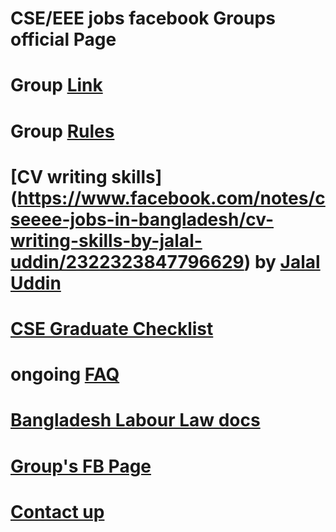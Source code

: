 # CSE/EEE jobs facebook Groups official Page

# Group [Link](https://www.facebook.com/groups/eee.cse)

# Group [Rules](https://www.facebook.com/notes/cseeee-jobs-in-bangladesh/group-rules-updated/1779746738721012/)
# [CV writing skills] (https://www.facebook.com/notes/cseeee-jobs-in-bangladesh/cv-writing-skills-by-jalal-uddin/2322323847796629)  by [Jalal Uddin](https://www.facebook.com/jalal.net)
# [CSE Graduate Checklist](https://trello.com/b/0bKxmpuK/cse-graduate-checklist)
# ongoing [FAQ](https://www.facebook.com/notes/cseeee-jobs-in-bangladesh/faq/1353620508000306/)

# [Bangladesh Labour Law docs](https://www.facebook.com/notes/cseeee-jobs-in-bangladesh/bangladesh-labor-law-references/1552060524822969/)

# [Group's FB Page](https://www.facebook.com/cse.eee.bangladesh/)
# [Contact up](mailto:cse.eee.jobs.bd@gmail.com)
